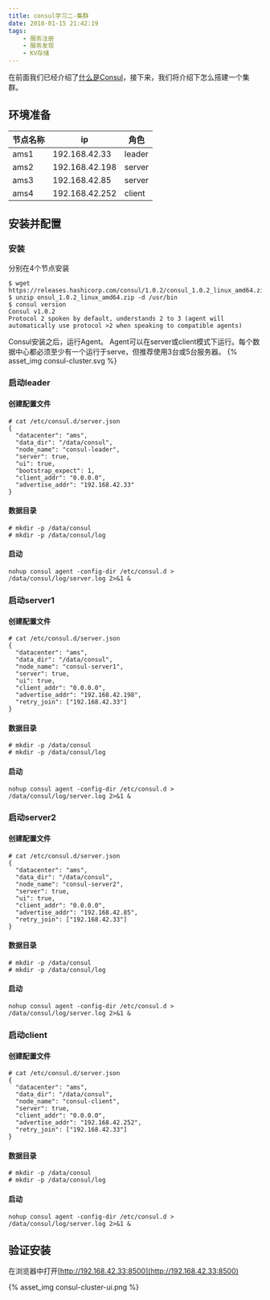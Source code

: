 ```yaml
---
title: consul学习二-集群
date: 2018-01-15 21:42:19
tags:
    - 服务注册
    - 服务发现
    - KV存储
---
```


在前面我们已经介绍了[什么是Consul](https://ronggle.com/2018/01/07/consul-first-time/)，接下来，我们将介绍下怎么搭建一个集群。

## 环境准备

| 节点名称 |  ip |  角色 |
|-------|----------------|---------|
| ams1  | 192.168.42.33  |  leader |
| ams2  | 192.168.42.198 |  server |
| ams3  | 192.168.42.85  |  server |
| ams4  | 192.168.42.252 |  client |

## 安装并配置

### 安装

分别在4个节点安装

```shell
$ wget https://releases.hashicorp.com/consul/1.0.2/consul_1.0.2_linux_amd64.zip
$ unzip onsul_1.0.2_linux_amd64.zip -d /usr/bin
$ consul version
Consul v1.0.2
Protocol 2 spoken by default, understands 2 to 3 (agent will automatically use protocol >2 when speaking to compatible agents)
```

Consul安装之后，运行Agent。
Agent可以在server或client模式下运行。每个数据中心都必须至少有一个运行于serve，但推荐使用3台或5台服务器。
{% asset_img consul-cluster.svg %}

### 启动leader

#### 创建配置文件

```shell
# cat /etc/consul.d/server.json
{
  "datacenter": "ams",
  "data_dir": "/data/consul",
  "node_name": "consul-leader",
  "server": true,
  "ui": true,
  "bootstrap_expect": 1,
  "client_addr": "0.0.0.0",
  "advertise_addr": "192.168.42.33"
}
```

#### 数据目录

```shell
# mkdir -p /data/consul
# mkdir -p /data/consul/log 
```
#### 启动

```shell
nohup consul agent -config-dir /etc/consul.d > /data/consul/log/server.log 2>&1 &
```

### 启动server1

#### 创建配置文件

```shell
# cat /etc/consul.d/server.json
{
  "datacenter": "ams",
  "data_dir": "/data/consul",
  "node_name": "consul-server1",
  "server": true,
  "ui": true,
  "client_addr": "0.0.0.0",
  "advertise_addr": "192.168.42.198",
  "retry_join": ["192.168.42.33"]
}
```

#### 数据目录

```shell
# mkdir -p /data/consul
# mkdir -p /data/consul/log 
```
#### 启动

```shell
nohup consul agent -config-dir /etc/consul.d > /data/consul/log/server.log 2>&1 &
```

### 启动server2

#### 创建配置文件

```shell
# cat /etc/consul.d/server.json
{
  "datacenter": "ams",
  "data_dir": "/data/consul",
  "node_name": "consul-server2",
  "server": true,
  "ui": true,
  "client_addr": "0.0.0.0",
  "advertise_addr": "192.168.42.85",
  "retry_join": ["192.168.42.33"]
}
```

#### 数据目录

```shell
# mkdir -p /data/consul
# mkdir -p /data/consul/log 
```
#### 启动

```shell
nohup consul agent -config-dir /etc/consul.d > /data/consul/log/server.log 2>&1 &
```

### 启动client

#### 创建配置文件

```shell
# cat /etc/consul.d/server.json
{
  "datacenter": "ams",
  "data_dir": "/data/consul",
  "node_name": "consul-client",
  "server": true,
  "client_addr": "0.0.0.0",
  "advertise_addr": "192.168.42.252",
  "retry_join": ["192.168.42.33"]
}
```

#### 数据目录

```shell
# mkdir -p /data/consul
# mkdir -p /data/consul/log 
```
#### 启动

```shell
nohup consul agent -config-dir /etc/consul.d > /data/consul/log/server.log 2>&1 &
```

## 验证安装

在浏览器中打开[http://192.168.42.33:8500](http://192.168.42.33:8500)

{% asset_img consul-cluster-ui.png %}